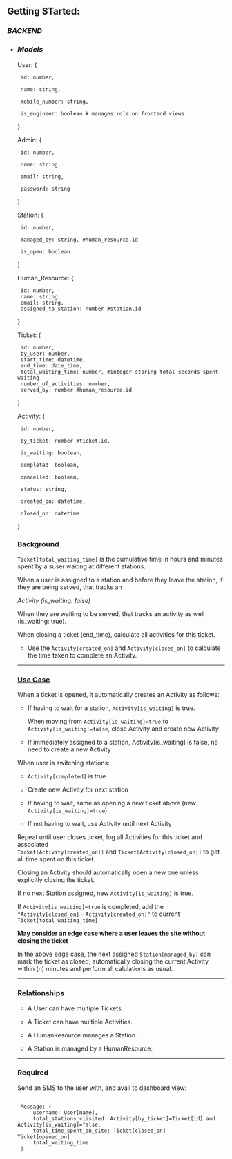 ## Getting STarted:

### _BACKEND_

 - ### _Models_
 
 
 	
 	User: {
 	
 		id: number,
 		
 		name: string,
 		
 		mobile_number: string,
 		
 		is_engineer: boolean # manages role on frontend views
 		
	}
	
	
	Admin: {
	
		id: number,
		
		name: string,
		
		email: string,
		
		password: string
		
	}
	
	
	Station: {
	
		id: number,
		
		managed_by: string, #human_resource.id
		
		is_open: boolean
		
	}
	
	
	Human_Resource: {
	
		id: number,
		name: string,
		email: string,
		assigned_to_station: number #station.id
	}
	
	
	Ticket: {
	
		id: number,
		by_user: number,
		start_time: datetime,
		end_time: date_time,
		total_waiting_time: number, #integer storing total seconds spent waiting
		number_of_activities: number,
		served_by: number #human_resource.id
	}
	
	
	Activity: {
	
		id: number,
		
		by_ticket: number #ticket.id,
		
		is_waiting: boolean,
		
		completed_ boolean,
		
		cancelled: boolean,
		
		status: string,
		
		created_on: datetime,
		
		closed_on: datetime		
	}
	
	
	### Background

	`Ticket[total_waiting_time]` is the cumulative time in hours and minutes spent by a suser waiting at different stations.
	
	When a user is assigned to a station and before they leave the station, if they are being served, that tracks an 
	
	*Activity (is_waiting: false)*
	
	When they are waiting to be served, that tracks an activity as well (is_waiting: true).
	
	When closing a ticket (end_time), calculate all activities for this ticket.
	
	 - Use the `Activity[created_on]` and `Activity[closed_on]` to calculate the time taken to complete an Activity.
	 
	 ---
	
	### <u>Use Case</u>
	
	When a ticket is opened, it automatically creates an Activity as follows:
	 - If having to wait for a station, `Activity[is_waiting]` is true.
	 
	 	When moving from `Activity[is_waiting]=true` to `Activity[is_waiting]=false`, close Activity and create new Activity
	 	
	 - If immediately assigned to a station, Activity[is_waiting] is false, no need to create a new Activity
	 
	When user is switching stations:
	
	 - `Activity[completed]` is true
	 
	 - Create new Activity for next station
	 
	 - If having to wait, same as opening a new ticket above (new `Activity[is_waiting]=true`)
	 
	 - If not having to wait, use Activity until next Activity
	 
	Repeat until user closes ticket, log all Activities for this ticket and associated<br>
	`Ticket[Activity[created_on]]` and `Ticket[Activity[closed_on]]` to get all time spent on this ticket.
	
	Closing an Activity should automatically open a new one unless explicitly closing the ticket.
	
	If no next Station assigned, new `Activity[is_waiting]` is true.
	
	If `Activity[is_waiting]=true` is completed, add the `"Activity[closed_on]` - `Activity[created_on]"` to current `Ticket[total_waiting_time]`
	
	**May consider an edge case where a user leaves the site without closing the ticket**
	
	In the above edge case, the next assigned `Station[managed_by]` can mark the ticket as closed, automatically closing the current Activity within (n) minutes and perform all calulations as usual.
	
	
	---
	
	### Relationships
	- A User can have multiple Tickets.
	
	- A Ticket can have multiple Activities.
	
	- A HumanResource manages a Station.
	
	- A Station is managed by a HumanResource.
	
	---
	
	### Required
	
	Send an SMS to the user with, and avail to dashboard view:
	
	<code>
	Message: {
		username: User[name],
		total_stations_viisited: Activity[by_ticket]=Ticket[id] and Activity[is_waiting]=false,
		total_time_spent_on_site: Ticket[closed_on] - Ticket[opened_on]
		total_waiting_time
	}
	</code>
	

